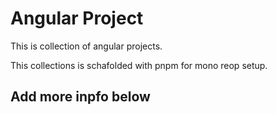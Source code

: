 # Angular Project

This is collection of angular projects.

This collections is schafolded with pnpm for mono reop setup.

## Add more inpfo below
